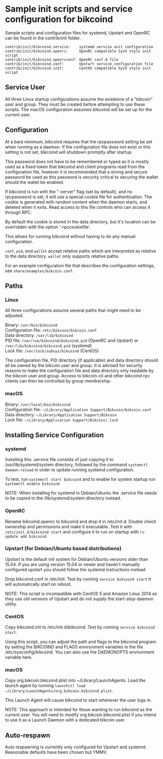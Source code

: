Sample init scripts and service configuration for bikcoind
==========================================================

Sample scripts and configuration files for systemd, Upstart and OpenRC
can be found in the contrib/init folder.

    contrib/init/bikcoind.service:    systemd service unit configuration
    contrib/init/bikcoind.openrc:     OpenRC compatible SysV style init script
    contrib/init/bikcoind.openrcconf: OpenRC conf.d file
    contrib/init/bikcoind.conf:       Upstart service configuration file
    contrib/init/bikcoind.init:       CentOS compatible SysV style init script

Service User
---------------------------------

All three Linux startup configurations assume the existence of a "bikcoin" user
and group.  They must be created before attempting to use these scripts.
The macOS configuration assumes bikcoind will be set up for the current user.

Configuration
---------------------------------

At a bare minimum, bikcoind requires that the rpcpassword setting be set
when running as a daemon.  If the configuration file does not exist or this
setting is not set, bikcoind will shutdown promptly after startup.

This password does not have to be remembered or typed as it is mostly used
as a fixed token that bikcoind and client programs read from the configuration
file, however it is recommended that a strong and secure password be used
as this password is security critical to securing the wallet should the
wallet be enabled.

If bikcoind is run with the "-server" flag (set by default), and no rpcpassword is set,
it will use a special cookie file for authentication. The cookie is generated with random
content when the daemon starts, and deleted when it exits. Read access to this file
controls who can access it through RPC.

By default the cookie is stored in the data directory, but it's location can be overridden
with the option '-rpccookiefile'.

This allows for running bikcoind without having to do any manual configuration.

`conf`, `pid`, and `wallet` accept relative paths which are interpreted as
relative to the data directory. `wallet` *only* supports relative paths.

For an example configuration file that describes the configuration settings,
see `share/examples/bikcoin.conf`.

Paths
---------------------------------

### Linux

All three configurations assume several paths that might need to be adjusted.

Binary:              `/usr/bin/bikcoind`  
Configuration file:  `/etc/bikcoin/bikcoin.conf`  
Data directory:      `/var/lib/bikcoind`  
PID file:            `/var/run/bikcoind/bikcoind.pid` (OpenRC and Upstart) or `/var/lib/bikcoind/bikcoind.pid` (systemd)  
Lock file:           `/var/lock/subsys/bikcoind` (CentOS)  

The configuration file, PID directory (if applicable) and data directory
should all be owned by the bikcoin user and group.  It is advised for security
reasons to make the configuration file and data directory only readable by the
bikcoin user and group.  Access to bikcoin-cli and other bikcoind rpc clients
can then be controlled by group membership.

### macOS

Binary:              `/usr/local/bin/bikcoind`  
Configuration file:  `~/Library/Application Support/Bikcoin/bikcoin.conf`  
Data directory:      `~/Library/Application Support/Bikcoin`  
Lock file:           `~/Library/Application Support/Bikcoin/.lock`  

Installing Service Configuration
-----------------------------------

### systemd

Installing this .service file consists of just copying it to
/usr/lib/systemd/system directory, followed by the command
`systemctl daemon-reload` in order to update running systemd configuration.

To test, run `systemctl start bikcoind` and to enable for system startup run
`systemctl enable bikcoind`

NOTE: When installing for systemd in Debian/Ubuntu the .service file needs to be copied to the /lib/systemd/system directory instead.

### OpenRC

Rename bikcoind.openrc to bikcoind and drop it in /etc/init.d.  Double
check ownership and permissions and make it executable.  Test it with
`/etc/init.d/bikcoind start` and configure it to run on startup with
`rc-update add bikcoind`

### Upstart (for Debian/Ubuntu based distributions)

Upstart is the default init system for Debian/Ubuntu versions older than 15.04. If you are using version 15.04 or newer and haven't manually configured upstart you should follow the systemd instructions instead.

Drop bikcoind.conf in /etc/init.  Test by running `service bikcoind start`
it will automatically start on reboot.

NOTE: This script is incompatible with CentOS 5 and Amazon Linux 2014 as they
use old versions of Upstart and do not supply the start-stop-daemon utility.

### CentOS

Copy bikcoind.init to /etc/init.d/bikcoind. Test by running `service bikcoind start`.

Using this script, you can adjust the path and flags to the bikcoind program by
setting the BIKCOIND and FLAGS environment variables in the file
/etc/sysconfig/bikcoind. You can also use the DAEMONOPTS environment variable here.

### macOS

Copy org.bikcoin.bikcoind.plist into ~/Library/LaunchAgents. Load the launch agent by
running `launchctl load ~/Library/LaunchAgents/org.bikcoin.bikcoind.plist`.

This Launch Agent will cause bikcoind to start whenever the user logs in.

NOTE: This approach is intended for those wanting to run bikcoind as the current user.
You will need to modify org.bikcoin.bikcoind.plist if you intend to use it as a
Launch Daemon with a dedicated bikcoin user.

Auto-respawn
-----------------------------------

Auto respawning is currently only configured for Upstart and systemd.
Reasonable defaults have been chosen but YMMV.
